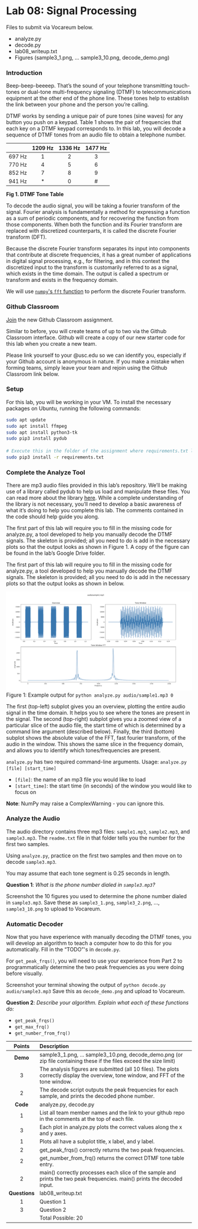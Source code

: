 # Lab 08: Signal Processing

Files to submit via Vocareum below. 
- analyze.py
- decode.py
- lab08_writeup.txt
- Figures (sample3_1.png, … sample3_10.png, decode_demo.png)

### Introduction
Beep-beep-beeeep. That’s the sound of your telephone transmitting touch-tones or dual-tone multi-frequency signaling (DTMF) to telecommunications equipment at the other end of the phone line. These tones help to establish the link between your phone and the person you’re calling.

DTMF works by sending a unique pair of pure tones (sine waves) for any button you push on a keypad. Table 1 shows the pair of frequencies that each key on a DTMF keypad corresponds to. In this lab, you will decode a sequence of DTMF tones from an audio file to obtain a telephone number.

|        | 1209 Hz | 1336 Hz | 1477 Hz |
|--------|:-------:|:-------:|:-------:|
| 697 Hz |    1    |    2    |    3    |
| 770 Hz |    4    |    5    |    6    |
| 852 Hz |    7    |    8    |    9    |
| 941 Hz |    *    |    0    |    #    |

**Fig 1. DTMF Tone Table**

To decode the audio signal, you will be taking a fourier transform of the signal. Fourier analysis is fundamentally a method for expressing a function as a sum of periodic components, and for recovering the function from those components. When both the function and its Fourier transform are replaced with discretized counterparts, it is called the discrete Fourier transform (DFT). 

Because the discrete Fourier transform separates its input into components that contribute at discrete frequencies, it has a great number of applications in digital signal processing, e.g., for filtering, and in this context the discretized input to the transform is customarily referred to as a signal, which exists in the time domain. The output is called a spectrum or transform and exists in the frequency domain.

We will use [`numpy`'s `fft` function](https://numpy.org/doc/stable/reference/routines.fft.html) to perform the discrete Fourier transform.

### Github Classroom
[Join](https://classroom.github.com/a/fVhS4u4B) the new Github Classroom assignment.

Similar to before, you will create teams of up to two via the Github Classroom interface. Github will create a copy of our new starter code for this lab when you create a new team.

Please link yourself to your @usc.edu so we can identify you, especially if your Github account is anonymous in nature. If you make a mistake when forming teams, simply leave your team and rejoin using the Github Classroom link below.

### Setup
For this lab, you will be working in your VM. To install the necessary packages on Ubuntu, running the following commands:

```sh
sudo apt update
sudo apt install ffmpeg
sudo apt install python3-tk
sudo pip3 install pydub

# Execute this in the folder of the assignment where requirements.txt lives
sudo pip3 install -r requirements.txt
```

### Complete the Analyze Tool
There are mp3 audio files provided in this lab’s repository. We’ll be making use of a library called pydub to help us load and manipulate these files. You can read more about the library [here](https://github.com/jiaaro/pydub). While a complete understanding of the library is not necessary, you’ll need to develop a basic awareness of what it’s doing to help you complete this lab. The comments contained in the code should help guide you along.

The first part of this lab will require you to fill in the missing code for analyze.py, a tool developed to help you manually decode the DTMF signals. The skeleton is provided; all you need to do is add in the necessary plots so that the output looks as shown in Figure 1. A copy of the figure can be found in the lab’s Google Drive folder.

The first part of this lab will require you to fill in the missing code for analyze.py, a tool developed to help you manually decode the DTMF signals. The skeleton is provided; all you need to do is add in the necessary plots so that the output looks as shown in below.

![](./Fig-1.png)
Figure 1: Example output for `python analyze.py audio/sample1.mp3 0`

The first (top-left) subplot gives you an overview, plotting the entire audio signal in the time domain. It helps you to see where the tones are present in the signal. The second (top-right) subplot gives you a zoomed view of a particular slice of the audio file, the start time of which is determined by a command line argument (described below). Finally, the third (bottom) subplot shows the absolute value of the FFT, fast fourier transform, of the audio in the window. This shows the same slice in the frequency domain, and allows you to identify which tones/frequencies are present.

`analyze.py` has two required command-line arguments.
Usage: `analyze.py [file] [start_time]`
- `[file]`: the name of an mp3 file you would like to load
- `[start_time]`: the start time (in seconds) of the window you would like to focus on

**Note**: NumPy may raise a ComplexWarning - you can ignore this.

### Analyze the Audio
The audio directory contains three mp3 files: `sample1.mp3`, `sample2.mp3`, and `sample3.mp3`. The `readme.txt` file in that folder tells you the number for the first two samples. 

Using `analyze.py`, practice on the first two samples and then move on to decode `sample3.mp3`.

You may assume that each tone segment is 0.25 seconds in length.

**Question 1**: *What is the phone number dialed in `sample3.mp3`?*

Screenshot the 10 figures you used to determine the phone number dialed in `sample3.mp3`. 
Save these as `sample3_1.png`, `sample3_2.png`, …, `sample3_10.png` to upload to Vocareum.

### Automatic Decoder
Now that you have experience with manually decoding the DTMF tones, you will develop an algorithm to teach a computer how to do this for you automatically. Fill in the “TODO”'s in `decode.py`. 

For `get_peak_frqs()`, you will need to use your experience from Part 2 to programmatically determine the two peak frequencies as you were doing before visually.

Screenshot your terminal showing the output of `python decode.py audio/sample3.mp3`
Save this as `decode_demo.png` and upload to Vocareum.

**Question 2**: *Describe your algorithm. Explain what each of these functions do:* 
- `get_peak_frqs()`
- `get_max_frq()`
- `get_number_from_frq()`

|   Points  |                                                              Description                                                              |
|:---------:|:--------------------------------------------------------------------------------------------------------------------------------------|
|  **Demo** | sample3_1.png, … sample3_10.png, decode_demo.png (or zip file containing these if the files exceed the size limit)                    |
|     3     | The analysis figures are submitted (all 10 files). The plots correctly display the overview, tone window, and FFT of the tone window. |
|     2     | The decode script outputs the peak frequencies for each sample, and prints the decoded phone number.                                  |
|  **Code** | analyze.py, decode.py                                                                                                                 |
|     1     | List all team member names and the link to your github repo in the comments at the top of each file.                                  |
|     3     | Each plot in analyze.py plots the correct values along the x and y axes.                                                              |
|     1     | Plots all have a subplot title, x label, and y label.                                                                                 |
|     2     | get_peak_frqs() correctly returns the two peak frequencies.                                                                           |
|     2     | get_number_from_frq() returns the correct DTMF tone table entry.                                                                      |
|     2     | main() correctly processes each slice of the sample and prints the two peak frequencies. main() prints the decoded input.             |
|**Questions**| lab08_writeup.txt                                                                                                                     |
|     1     | Question 1                                                                                                                            |
|     3     | Question 2                                                                                                                            |
|           | Total Possible: 20                                                                                                                    |